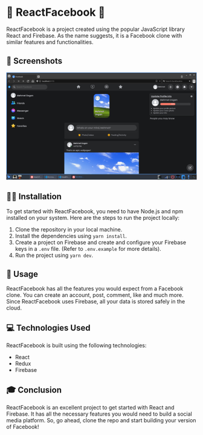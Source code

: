 # 🚀 ReactFacebook 🚀

ReactFacebook is a project created using the popular JavaScript library React and Firebase. As the name suggests, it is a Facebook clone with similar features and functionalities.

## 📸 Screenshots

![ReactFacebook](./public/ss.jpg)

## 👨‍💻 Installation

To get started with ReactFacebook, you need to have Node.js and npm installed on your system. Here are the steps to run the project locally:

1. Clone the repository in your local machine.
2. Install the dependencies using `yarn install`.
3. Create a project on Firebase and create and configure your Firebase keys in a `.env` file. (Refer to `.env.example` for more details).
4. Run the project using `yarn dev`.

## 📖 Usage

ReactFacebook has all the features you would expect from a Facebook clone. You can create an account, post, comment, like and much more. Since ReactFacebook uses Firebase, all your data is stored safely in the cloud.

## 💻 Technologies Used

ReactFacebook is built using the following technologies:

- React
- Redux
- Firebase

## 🎓 Conclusion

ReactFacebook is an excellent project to get started with React and Firebase. It has all the necessary features you would need to build a social media platform. So, go ahead, clone the repo and start building your version of Facebook!

